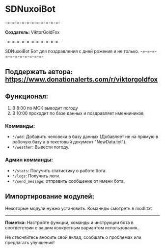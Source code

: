 # SDNuxoiBot

-=-=-=-=-=-=-=-=-=-=-=-

**Создатель:** ViktorGoldFox

-=-=-=-=-=-=-=-=-=-=-=-

SDNuxoiBot Бот для поздравления с дней рожения и не только.
-=-=-=-=-=-=-=-=-=-=-=-

## Поддержать автора: https://www.donationalerts.com/r/viktorgoldfox

## Функционал:

1. В 8:00 по МСК выводит погоду
2. В 10:00 проходит по базе данных и поздравляет именниников

### Комманды:

- `*/add`: Добавить человека в базу данных (Добавляет не на прямую в рабочую базу а в текстовый документ "NewData.txt").
- `*/weather`: Вывести погоду.

### Админ комманды:

- `*/stats`: Получить статистику о работе бота.
- `*/logs`: Получить логи.
- `*/send_message`: отправить сообщение от имени бота.

## Импортирование модулей:

Некоторые модули нужно установить. Команнды смотреть в modl.txt

---

**Пометка:** Настройте функции, команды и инструкции бота в соответствии с вашим конкретным вариантом использования..

Не стесняйтесь вносить свой вклад, сообщать о проблемах или предлагать улучшения!
